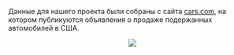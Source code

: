 Данные для нашего проекта были собраны с сайта [cars.com](https://www.cars.com/), на котором публикуются объявления о продаже подержанных автомобилей в США.

<center>
<img src="https://imgur.com/JAVmJYB.jpg">
<center>

